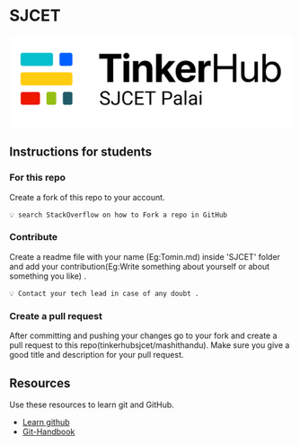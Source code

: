 # SJCET
![Campus Logo](https://github.com/Jovit-Mathew236/tinker-asset-/blob/main/Banner.png?raw=true)

## Instructions for students

###  For this repo
Create a fork of this repo to your account.
``` 
💡 search StackOverflow on how to Fork a repo in GitHub
```

### Contribute
Create a readme file with your name (Eg:Tomin.md) inside 'SJCET' folder and add your contribution(Eg:Write something about yourself or about something you like) .

```
💡 Contact your tech lead in case of any doubt .
```

### Create a pull request

After committing and pushing your changes go to your fork and create a pull request to this repo(tinkerhubsjcet/mashithandu). Make sure you give a good title and description for your pull request.


## Resources

Use these resources to learn git and GitHub.

- [Learn github](https://docs.github.com/en)
- <a href='https://guides.github.com/introduction/git-handbook/'> Git-Handbook </a>




